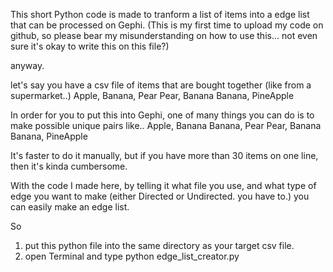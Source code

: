 
This short Python code is made to tranform a list of items into a edge list that can be processed on Gephi.
(This is my first time to upload my code on github, so please bear my misunderstanding on how to use this...
not even sure it's okay to write this on this file?)

anyway.

let's say you have a csv file of items that are bought together (like from a supermarket..)
Apple, Banana, Pear
Pear, Banana
Banana, PineApple

In order for you to put this into Gephi, one of many things you can do is to make possible unique pairs like..
Apple, Banana
Banana, Pear
Pear, Banana
Banana, PineApple

It's faster to do it manually, but if you have more than 30 items on one line, then it's kinda cumbersome.

With the code I made here, by telling it what file you use, and what type of edge you want to make
(either Directed or Undirected. you have to.) you can easily make an edge list. 

So

1. put this python file into the same directory as your target csv file.
2. open Terminal and type python edge_list_creator.py

